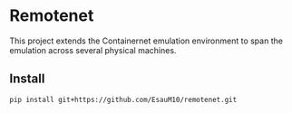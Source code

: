 # Remotenet

This project extends the Containernet emulation environment to span the emulation across several physical machines.

## Install

```
pip install git+https://github.com/EsauM10/remotenet.git
```
